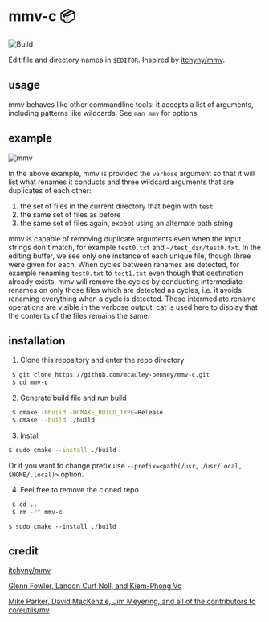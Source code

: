 # mmv-c 📦

![Build](https://github.com/mcauley-penney/mmv-c/actions/workflows/build.yml/badge.svg)

Edit file and directory names in `$EDITOR`. Inspired by [itchyny/mmv](https://github.com/itchyny/mmv).

## usage

mmv behaves like other commandline tools: it accepts a list of arguments, including patterns like wildcards. See `man mmv` for options.

## example

![mmv](https://github.com/mcauley-penney/mmv-c/assets/59481467/ecf97305-7847-4878-9ee7-5a86a287634e)

In the above example, mmv is provided the `verbose` argument so that it will list what renames it conducts and three wildcard arguments that are duplicates of each other: 
1. the set of files in the current directory that begin with `test`
2. the same set of files as before
3. the same set of files again, except using an alternate path string

mmv is capable of removing duplicate arguments even when the input strings don't match, for example `test0.txt` and `~/test_dir/test0.txt`. In the editing buffer, we see only one instance of each unique file, though three were given for each. When cycles between renames are detected, for example renaming `test0.txt` to `test1.txt` even though that destination already exists, mmv will remove the cycles by conducting intermediate renames on only those files which are detected as cycles, i.e. it avoids renaming everything when a cycle is detected. These intermediate rename operations are visible in the verbose output. cat is used here to display that the contents of the files remains the same.

## installation

1. Clone this repository and enter the repo directory

```sh
 $ git clone https://github.com/mcauley-penney/mmv-c.git
 $ cd mmv-c
```

2. Generate build file and run build

```sh
 $ cmake -Bbuild -DCMAKE_BUILD_TYPE=Release
 $ cmake --build ./build
```

3. Install

```sh
$ sudo cmake --install ./build
```

Or if you want to change prefix use `--prefix=<path(/usr, /usr/local, $HOME/.local)>` option.

4. Feel free to remove the cloned repo

```sh
 $ cd ..
 $ rm -rf mmv-c
```

```
$ sudo cmake --install ./build
```

## credit

[itchyny/mmv](https://github.com/itchyny/mmv)

[Glenn Fowler, Landon Curt Noll, and Kiem-Phong Vo](https://en.wikipedia.org/wiki/Fowler%E2%80%93Noll%E2%80%93Vo_hash_function)

[Mike Parker, David MacKenzie, Jim Meyering, and all of the contributors to coreutils/mv](https://github.com/coreutils/coreutils/blob/master/src/mv.c)
